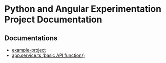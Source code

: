 # Python and Angular Experimentation Project Documentation

## Documentations

- [example-project](./example-project.md)
- [app.service.ts (basic API functions)](./app.service.ts.md)

